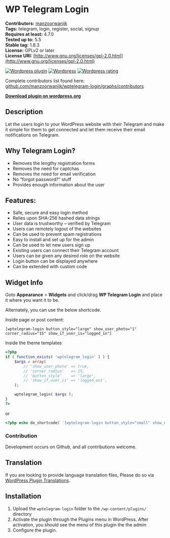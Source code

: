 # WP Telegram Login

**Contributors:** [manzoorwanijk](https://github.com/manzoorwanijk)  
**Tags:** telegram, login, register, social, signup  
**Requires at least:** 4.7.0  
**Tested up to:** 5.5  
**Stable tag:** 1.8.3  
**License:** GPLv2 or later  
**License URI:** [http://www.gnu.org/licenses/gpl-2.0.html](http://www.gnu.org/licenses/gpl-2.0.html)

[![Wordpress plugin](https://img.shields.io/wordpress/plugin/v/wptelegram-login.svg)](https://wordpress.org/plugins/wptelegram-login/)
[![Wordpress](https://img.shields.io/wordpress/plugin/dt/wptelegram-login.svg)](https://wordpress.org/plugins/wptelegram-login/)
[![Wordpress rating](https://img.shields.io/wordpress/plugin/r/wptelegram-login.svg)](https://wordpress.org/plugins/wptelegram-login/)

Complete contributors list found here: [github.com/manzoorwanijk/wptelegram-login/graphs/contributors](https://github.com/manzoorwanijk/wptelegram-login/graphs/contributors)

**[Download plugin on wordpress.org](https://wordpress.org/plugins/wptelegram-login/)**

## Description

Let the users login to your WordPress website with their Telegram and make it simple for them to get connected and let them receive their email notifications on Telegram.

## Why Telegram Login?

-   Removes the lengthy registration forms
-   Removes the need for captchas
-   Removes the need for email verification
-   No “forgot password?” stuff
-   Provides enough information about the user

## Features:

-   Safe, secure and easy login method
-   Relies upon SHA-256 hashed data strings
-   User data is trustworthy – verified by Telegram
-   Users can remotely logout of the websites
-   Can be used to prevent spam registrations
-   Easy to install and set up for the admin
-   Can be used to let new users sign up
-   Existing users can connect their Telegram account
-   Users can be given any desired role on the website
-   Login button can be displayed anywhere
-   Can be extended with custom code

## Widget Info

Goto **Appearance** > **Widgets** and click/drag **WP Telegram Login** and place it where you want it to be.

Alternately, you can use the below shortcode.

Inside page or post content:

`[wptelegram-login button_style="large" show_user_photo="1" corner_radius="15" show_if_user_is="logged_in"]`

Inside the theme templates

```php
<?php
if ( function_exists( 'wptelegram_login' ) ) {
    $args = array(
        // 'show_user_photo' => true,
        // 'corner_radius'   => 15,
        // 'button_style'    => 'large',
        // 'show_if_user_is' => 'logged_out',
    );

    wptelegram_login( $args );
}
?>
```

or

```php
<?php echo do_shortcode( '[wptelegram-login button_style="small" show_user_photo="0" show_if_user_is="logged_in"]' ); ?>
```

### Contribution

Development occurs on Github, and all contributions welcome.

## Translation

If you are looking to provide language translation files, Please do so via [WordPress Plugin Translations](https://translate.wordpress.org/projects/wp-plugins/wptelegram-login).

## Installation

1. Upload the `wptelegram-login` folder to the `/wp-content/plugins/` directory
2. Activate the plugin through the Plugins menu in WordPress. After activation, you should see the menu of this plugin the the admin
3. Configure the plugin.
